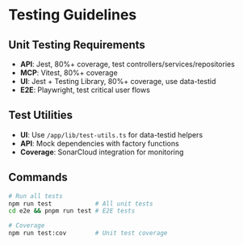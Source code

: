 # Testing Guidelines

## Unit Testing Requirements
- **API**: Jest, 80%+ coverage, test controllers/services/repositories
- **MCP**: Vitest, 80%+ coverage
- **UI**: Jest + Testing Library, 80%+ coverage, use data-testid
- **E2E**: Playwright, test critical user flows

## Test Utilities
- **UI**: Use `/app/lib/test-utils.ts` for data-testid helpers
- **API**: Mock dependencies with factory functions
- **Coverage**: SonarCloud integration for monitoring

## Commands
```bash
# Run all tests
npm run test            # All unit tests
cd e2e && pnpm run test # E2E tests

# Coverage
npm run test:cov        # Unit test coverage
```